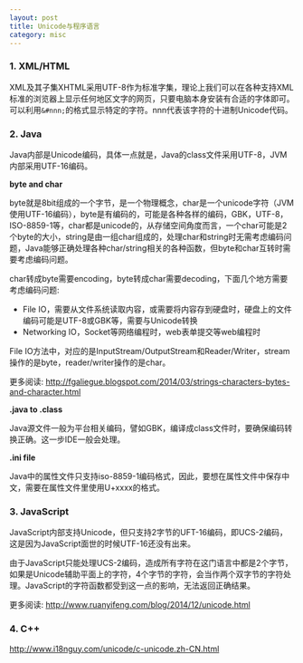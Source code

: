 ```yaml
---
layout: post
title: Unicode与程序语言
category: misc
---
```


### 1. XML/HTML

XML及其子集XHTML采用UTF-8作为标准字集，理论上我们可以在各种支持XML标准的浏览器上显示任何地区文字的网页，只要电脑本身安装有合适的字体即可。可以利用`&#nnn;`的格式显示特定的字符。nnn代表该字符的十进制Unicode代码。

### 2. Java

Java内部是Unicode编码，具体一点就是，Java的class文件采用UTF-8，JVM内部采用UTF-16编码。

__byte and char__

byte就是8bit组成的一个字节，是一个物理概念，char是一个unicode字符（JVM使用UTF-16编码），byte是有编码的，可能是各种各样的编码，GBK，UTF-8，ISO-8859-1等，char都是unicode的，从存储空间角度而言，一个char可能是2个byte的大小，string是由一组char组成的，处理char和string时无需考虑编码问题，Java能够正确处理各种char/string相关的各种函数，但byte和char互转时需要考虑编码问题。

char转成byte需要encoding，byte转成char需要decoding，下面几个地方需要考虑编码问题:

* File IO，需要从文件系统读取内容，或需要将内容存到硬盘时，硬盘上的文件编码可能是UTF-8或GBK等，需要与Unicode转换
* Networking IO，Socket等网络编程时，web表单提交等web编程时

File IO方法中，对应的是InputStream/OutputStream和Reader/Writer，stream操作的是byte，reader/writer操作的是char。

更多阅读: <http://fgaliegue.blogspot.com/2014/03/strings-characters-bytes-and-character.html>

__.java to .class__

Java源文件一般为平台相关编码，譬如GBK，编译成class文件时，要确保编码转换正确。这一步IDE一般会处理。

__.ini file__

Java中的属性文件只支持iso-8859-1编码格式，因此，要想在属性文件中保存中文，需要在属性文件里使用U+xxxx的格式。

### 3. JavaScript

JavaScript内部支持Unicode，但只支持2字节的UFT-16编码，即UCS-2编码，这是因为JavaScript面世的时候UTF-16还没有出来。

由于JavaScript只能处理UCS-2编码，造成所有字符在这门语言中都是2个字节，如果是Unicode辅助平面上的字符，4个字节的字符，会当作两个双字节的字符处理。JavaScript的字符函数都受到这一点的影响，无法返回正确结果。

更多阅读: <http://www.ruanyifeng.com/blog/2014/12/unicode.html>

### 4. C++

<http://www.i18nguy.com/unicode/c-unicode.zh-CN.html>